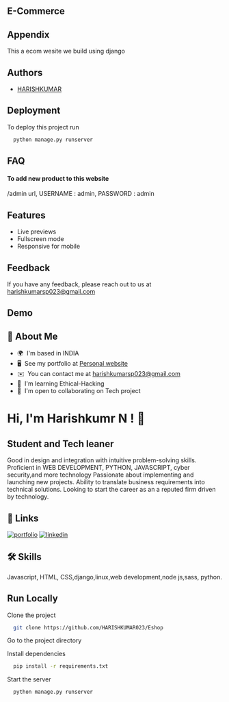 
## E-Commerce
## Appendix

This a ecom wesite we build using django


## Authors

- [HARISHKUMAR](https://github.com/HARISHKUMAR023)


## Deployment

To deploy this project run

```bash
  python manage.py runserver

```


## FAQ

#### To add new product to this website

/admin url,
 USERNAME : admin,
 PASSWORD : admin




## Features

- Live previews
- Fullscreen mode
- Responsive for mobile


## Feedback

If you have any feedback, please reach out to us at harishkumarsp023@gmail.com


## Demo


## 🚀 About Me

* 🌍  I'm based in INDIA
* 🖥️  See my portfolio at [Personal website](http://harishkumar023.github.io/Harishkumar/)
* ✉️  You can contact me at [harishkumarsp023@gmail.com](mailto:harishkumarsp023@gmail.com)
* 🧠  I'm learning Ethical-Hacking
* 🤝  I'm open to collaborating on Tech project


# Hi, I'm Harishkumr N ! 👋

Student and Tech leaner
-----------------------

Good in design and integration with intuitive problem-solving skills. Proficient in WEB DEVELOPMENT, PYTHON, JAVASCRIPT, cyber security,and more technology Passionate about implementing and launching new projects. Ability to translate business requirements into technical solutions. Looking to start the career as an a reputed firm driven by technology.


## 🔗 Links
[![portfolio](https://img.shields.io/badge/my_portfolio-000?style=for-the-badge&logo=ko-fi&logoColor=white)](https:harishkumar.software)
[![linkedin](https://img.shields.io/badge/linkedin-0A66C2?style=for-the-badge&logo=linkedin&logoColor=white)](https://www.linkedin.com/in/harishkumar023/)


## 🛠 Skills
Javascript, HTML, CSS,django,linux,web development,node js,sass,
python.


## Run Locally

Clone the project

```bash
  git clone https://github.com/HARISHKUMAR023/Eshop
```

Go to the project directory



Install dependencies

```bash
  pip install -r requirements.txt
```

Start the server

```bash
  python manage.py runserver
```

